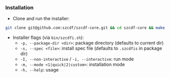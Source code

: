 ### Installation

- Clone and run the installer:

```bash
git clone git@github.com:szcdf/szcdf-core.git && cd szcdf-core && make install
```

- Installer flags (via `bin/szcdfi.sh`):
  - `-p, --package-dir <dir>`: package directory (defaults to current dir)
  - `-s, --spec <file>`: install spec file (defaults to `.szcdfis` in package dir)
  - `-I, --non-interactive` / `-i, --interactive`: run mode
  - `-m, --mode <1|quick|2|custom>`: installation mode
  - `-h, --help`: usage